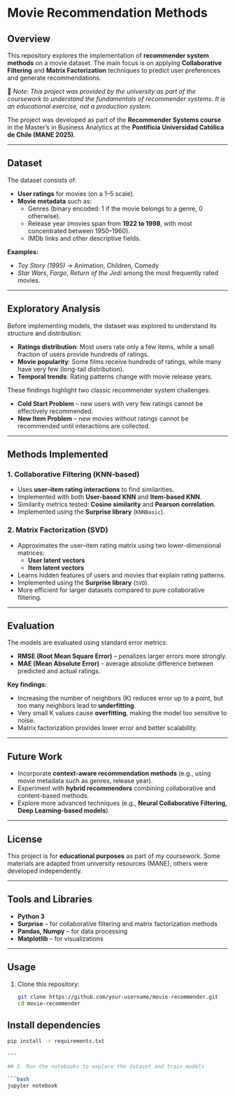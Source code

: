 # Movie Recommendation Methods  

## Overview  
This repository explores the implementation of **recommender system methods** on a movie dataset. The main focus is on applying **Collaborative Filtering** and **Matrix Factorization** techniques to predict user preferences and generate recommendations.  

📌 *Note: This project was provided by the university as part of the coursework to understand the fundamentals of recommender systems. It is an educational exercise, not a production system.*  

The project was developed as part of the **Recommender Systems course** in the Master’s in Business Analytics at the **Pontificia Universidad Católica de Chile (MANE 2025)**.  

---

## Dataset  
The dataset consists of:  
- **User ratings** for movies (on a 1–5 scale).  
- **Movie metadata** such as:  
  - Genres (binary encoded: 1 if the movie belongs to a genre, 0 otherwise).  
  - Release year (movies span from **1922 to 1998**, with most concentrated between 1950–1960).  
  - IMDb links and other descriptive fields.  

**Examples:**  
- *Toy Story (1995)* → Animation, Children, Comedy  
- *Star Wars*, *Fargo*, *Return of the Jedi* among the most frequently rated movies.  

---

## Exploratory Analysis  
Before implementing models, the dataset was explored to understand its structure and distribution:  

- **Ratings distribution**: Most users rate only a few items, while a small fraction of users provide hundreds of ratings.  
- **Movie popularity**: Some films receive hundreds of ratings, while many have very few (long-tail distribution).  
- **Temporal trends**: Rating patterns change with movie release years.  

These findings highlight two classic recommender system challenges:  
- **Cold Start Problem** – new users with very few ratings cannot be effectively recommended.  
- **New Item Problem** – new movies without ratings cannot be recommended until interactions are collected.  

---

## Methods Implemented  

### 1. Collaborative Filtering (KNN-based)  
- Uses **user–item rating interactions** to find similarities.  
- Implemented with both **User-based KNN** and **Item-based KNN**.  
- Similarity metrics tested: **Cosine similarity** and **Pearson correlation**.  
- Implemented using the **Surprise library** (`KNNBasic`).  

### 2. Matrix Factorization (SVD)  
- Approximates the user–item rating matrix using two lower-dimensional matrices:  
  - **User latent vectors**  
  - **Item latent vectors**  
- Learns hidden features of users and movies that explain rating patterns.  
- Implemented using the **Surprise library** (`SVD`).  
- More efficient for larger datasets compared to pure collaborative filtering.  

---

## Evaluation  

The models are evaluated using standard error metrics:  
- **RMSE (Root Mean Square Error)** – penalizes larger errors more strongly.  
- **MAE (Mean Absolute Error)** – average absolute difference between predicted and actual ratings.  

**Key findings:**  
- Increasing the number of neighbors (K) reduces error up to a point, but too many neighbors lead to **underfitting**.  
- Very small K values cause **overfitting**, making the model too sensitive to noise.  
- Matrix factorization provides lower error and better scalability.  

---

## Future Work  
- Incorporate **context-aware recommendation methods** (e.g., using movie metadata such as genres, release year).  
- Experiment with **hybrid recommenders** combining collaborative and content-based methods.  
- Explore more advanced techniques (e.g., **Neural Collaborative Filtering, Deep Learning-based models**).  

---

## License  
This project is for **educational purposes** as part of my coursework. Some materials are adapted from university resources (MANE), others were developed independently.  

---

## Tools and Libraries  
- **Python 3**  
- **Surprise** – for collaborative filtering and matrix factorization methods  
- **Pandas, Numpy** – for data processing  
- **Matplotlib** – for visualizations  

---

## Usage  

1. Clone this repository:  
   ```bash
   git clone https://github.com/your-username/movie-recommender.git
   cd movie-recommender


## Install dependencies  

```bash
pip install -r requirements.txt

---

## 3. Run the notebooks to explore the dataset and train models  

```bash
jupyter notebook

